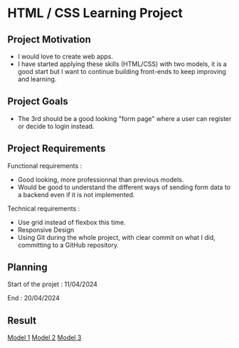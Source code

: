 # HTML / CSS Learning Project 
## Project Motivation
- I would love to create web apps.
- I have started applying these skills (HTML/CSS) with two models, it is a good start but I want to continue building front-ends to keep improving and learning.
## Project Goals
- The 3rd should be a good looking "form page" where a user can register or decide to login instead. 
## Project Requirements 

Functional requirements :
- Good looking, more professionnal than previous models.
- Would be good to understand the different ways of sending form data to a backend even if it is not implemented.

Technical requirements :
- Use grid instead of flexbox this time.
- Responsive Design
- Using Git during the whole project, with clear commit on what I did, committing to a GitHub repository.

## Planning
Start of the projet : 11/04/2024

End : 20/04/2024
## Result
[Model 1](./Model%201/)
[Model 2](./Model%202/)
[Model 3](./Original%20Form/)
